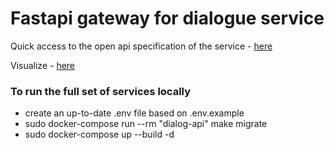 # Fastapi gateway for dialogue service

Quick access to the open api specification of the service - [here](./openapi.yaml)

Visualize - [here](https://editor.swagger.io)


### To run the full set of services locally
- create an up-to-date .env file based on .env.example
- sudo docker-compose run --rm "dialog-api" make migrate
- sudo docker-compose up --build -d
